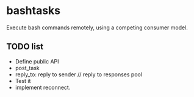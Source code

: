# bashtasks
Execute bash commands remotely, using a competing consumer model.

## TODO list
* Define public API
* post_task
* reply_to: reply to sender // reply to responses pool
* Test it
* implement reconnect.
